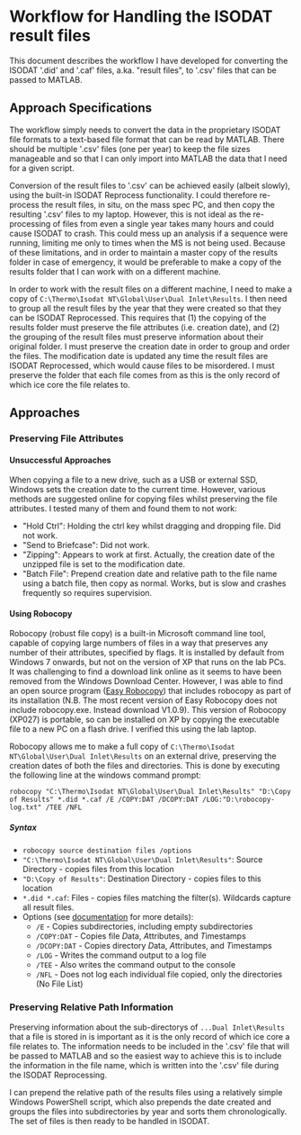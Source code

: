 # Workflow for Handling the ISODAT result files
This document describes the workflow I have developed for converting the ISODAT '.did' and '.caf' files, a.ka. "result files", to '.csv' files that can be passed to MATLAB.

## Approach Specifications
The workflow simply needs to convert the data in the proprietary ISODAT file formats to a text-based file format that can be read by MATLAB. There should be multiple '.csv' files (one per year) to keep the file sizes manageable and so that I can only import into MATLAB the data that I need for a given script.

Conversion of the result files to '.csv' can be achieved easily (albeit slowly), using the built-in ISODAT Reprocess functionality. I could therefore re-process the result files, in situ, on the mass spec PC, and then copy the resulting '.csv' files to my laptop. However, this is not ideal as the re-processing of files from even a single year takes many hours and could cause ISODAT to crash. This could mess up an analysis if a sequence were running, limiting me only to times when the MS is not being used. Because of these limitations, and in order to maintain a master copy of the results folder in case of emergency, it would be preferable to make a copy of the results folder that I can work with on a different machine.

In order to work with the result files on a different machine, I need to make a copy of `C:\Thermo\Isodat NT\Global\User\Dual Inlet\Results`. I then need to group all the result files by the year that they were created so that they can be ISODAT Reprocessed. This requires that (1) the copying of the results folder must preserve the file attributes (i.e. creation date), and (2) the grouping of the result files must preserve information about their original folder. I must preserve the creation date in order to group and order the files. The modification date is updated any time the result files are ISODAT Reprocessed, which would cause files to be misordered. I must preserve the folder that each file comes from as this is the only record of which ice core the file relates to.

## Approaches
### Preserving File Attributes
#### Unsuccessful Approaches
When copying a file to a new drive, such as a USB or external SSD, Windows sets the creation date to the current time. However, various methods are suggested online for copying files whilst preserving the file attributes. I tested many of them and found them to not work:
 - "Hold Ctrl": Holding the ctrl key whilst dragging and dropping file. Did not work.
 - "Send to Briefcase": Did not work.
 - "Zipping": Appears to work at first. Actually, the creation date of the unzipped file is set to the modification date.
 - "Batch File": Prepend creation date and relative path to the file name using a batch file, then copy as normal. Works, but is slow and crashes frequently so requires supervision.
 
#### Using Robocopy
Robocopy (robust file copy) is a built-in Microsoft command line tool, capable of copying large numbers of files in a way that preserves any number of their attributes, specified by flags. It is installed by default from Windows 7 onwards, but not on the version of XP that runs on the lab PCs. It was challenging to find a download link online as it seems to have been removed from the Windows Download Center. However, I was able to find an open source program ([Easy Robocopy](http://tribblesoft.com/easy-robocopy/)) that includes robocopy as part of its installation (N.B. The most recent version of Easy Robocopy does not include robocopy.exe. Instead download V1.0.9). This version of Robocopy (XP027) is portable, so can be installed on XP by copying the executable file to a new PC on a flash drive. I verified this using the lab laptop.

Robocopy allows me to make a full copy of `C:\Thermo\Isodat NT\Global\User\Dual Inlet\Results` on an external drive, preserving the creation dates of both the files and directories. This is done by executing the following line at the windows command prompt:

`robocopy "C:\Thermo\Isodat NT\Global\User\Dual Inlet\Results" "D:\Copy of Results" *.did *.caf /E /COPY:DAT /DCOPY:DAT /LOG:"D:\robocopy-log.txt" /TEE /NFL `
##### Syntax
 - `robocopy source destination files /options`
 - `"C:\Thermo\Isodat NT\Global\User\Dual Inlet\Results"`: Source Directory - copies files from this location
 - `"D:\Copy of Results"`: Destination Directory - copies files to this location
 - `*.did *.caf`: Files - copies files matching the filter(s). Wildcards capture all result files.
 - Options (see [documentation](https://docs.microsoft.com/en-us/windows-server/administration/windows-commands/robocopy) for more details):
     - `/E` - Copies subdirectories, including empty subdirectories
     - `/COPY:DAT` - Copies file *D*ata, *A*ttributes, and *T*imestamps
     - `/DCOPY:DAT` - Copies directory *D*ata, *A*ttributes, and *T*imestamps
     - `/LOG` - Writes the command output to a log file
     - `/TEE` - Also writes the command output to the console
     - `/NFL` - Does not log each individual file copied, only the directories (No File List)
     
### Preserving Relative Path Information
Preserving information about the sub-directorys of `...Dual Inlet\Results` that a file is stored in is important as it is the only record of which ice core a file relates to. The information needs to be included in the '.csv' file that will be passed to MATLAB and so the easiest way to achieve this is to include the information in the file name, which is written into the '.csv' file during the ISODAT Reprocessing.

I can prepend the relative path of the results files using a relatively simple Windows PowerShell script, which also prepends the date created and groups the files into subdirectories by year and sorts them chronologically. The set of files is then ready to be handled in ISODAT.
